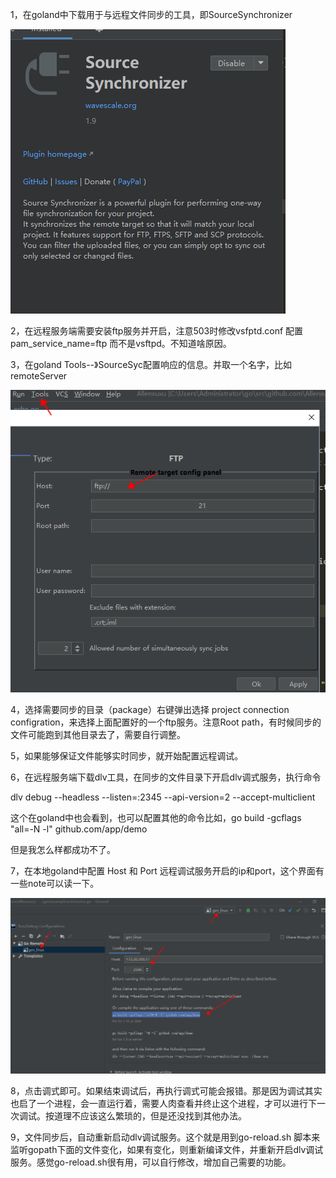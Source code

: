 









1，在goland中下载用于与远程文件同步的工具，即SourceSynchronizer

![1575023355668](.\pic\1575023355668.png)

2，在远程服务端需要安装ftp服务并开启，注意503时修改vsfptd.conf 配置 pam_service_name=ftp 而不是vsftpd。不知道啥原因。

3，在goland  Tools--》SourceSyc配置响应的信息。并取一个名字，比如remoteServer

![1575023537579](.\pic\1575023537579.png)



4，选择需要同步的目录（package）右键弹出选择 project connection configration，来选择上面配置好的一个ftp服务。注意Root path，有时候同步的文件可能跑到其他目录去了，需要自行调整。



5，如果能够保证文件能够实时同步，就开始配置远程调试。



6，在远程服务端下载dlv工具，在同步的文件目录下开启dlv调式服务，执行命令 

dlv debug --headless --listen=:2345 --api-version=2 --accept-multiclient

这个在goland中也会看到，也可以配置其他的命令比如，go build -gcflags "all=-N -l" github.com/app/demo

但是我怎么样都成功不了。



7，在本地goland中配置 Host 和 Port 远程调试服务开启的ip和port，这个界面有一些note可以读一下。



![1575023930115](.\pic\1575023930115.png)



8，点击调式即可。如果结束调试后，再执行调式可能会报错。那是因为调试其实也启了一个进程，会一直运行着，需要人肉查看并终止这个进程，才可以进行下一次调试。按道理不应该这么繁琐的，但是还没找到其他办法。



9，文件同步后，自动重新启动dlv调试服务。这个就是用到go-reload.sh 脚本来监听gopath下面的文件变化，如果有变化，则重新编译文件，并重新开启dlv调试服务。感觉go-reload.sh很有用，可以自行修改，增加自己需要的功能。